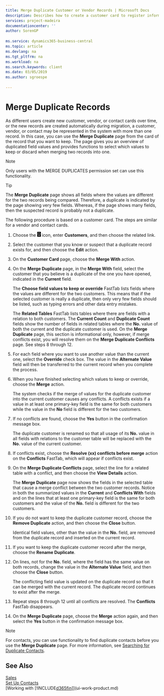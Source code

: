 ```yaml
---
title: Merge Duplicate Customer or Vendor Records | Microsoft Docs
description: Describes how to create a customer card to register information about each new customer or client that you sell to.
services: project-madeira
documentationcenter: ''
author: SorenGP

ms.service: dynamics365-business-central
ms.topic: article
ms.devlang: na
ms.tgt_pltfrm: na
ms.workload: na
ms.search.keywords: client
ms.date: 03/05/2019
ms.author: sgroespe

---
```

# Merge Duplicate Records
As different users create new customer, vendor, or contact cards over time, or the new records are created automatically during migration, a customer, vendor, or contact may be represented in the system with more than one record. In this case, you can use the **Merge Duplicate** page from the card of the record that you want to keep. The page gives you an overview of duplicated field values and provides functions to select which values to keep or discard when merging two records into one.

> [!NOTE]
> Only users with the MERGE DUPLICATES permission set can use this functionality.

> [!TIP]
> The **Merge Duplicate** page shows all fields where the values are different for the two records being compared. Therefore, a duplicate is indicated by the page showing very few fields. Whereas, if the page shows many fields, then the suspected record is probably not a duplicate.

The following procedure is based on a customer card. The steps are similar for a vendor  and contact cards.

1. Choose the ![Lightbulb that opens the Tell Me feature](media/ui-search/search_small.png "Tell me what you want to do") icon, enter **Customers**, and then choose the related link.
2. Select the customer that you know or suspect that a duplicate record exists for, and then choose the **Edit** action.
3. On the **Customer Card** page, choose the **Merge With** action.
4. On the **Merge Duplicate** page, in the **Merge With** field, select the customer that you believe is a duplicate of the one you have opened, indicated in the **Current** field.

    The **Choose field values to keep or override** FastTab lists fields where the values are different for the two customers. This means that if the selected customer is really a duplicate, then only very few fields should be listed, such as typing errors and other data entry mistakes.

    The **Related Tables** FastTab lists tables where there are fields with a relation to both customers. The **Current Count** and **Duplicate Count** fields show the number of fields in related tables where the **No.** value of both the current and the duplicate customer is used. On the **Merge Duplicate** page, this section is informational only, however, if merge conflicts exist, you will resolve them on the **Merge Duplicate Conflicts** page. See steps 8 through 12.   

5. For each field where you want to use another value than the current one, select the **Override** check box. The value in the **Alternate Value** field will then be transferred to the current record when you complete the process.
6. When you have finished selecting which values to keep or override, choose the **Merge** action.

    The system checks if the merge of values for the duplicate customer into the current customer causes any conflicts. A conflicts exists if a value in at least one primary-key field is the same for both customers while the value in the **No** field is different for the two customers.

7. If no conflicts are found, choose the **Yes** button in the confirmation message box.

    The duplicate customer is renamed so that all usage of its **No.** value in all fields with relations to the customer table will be replaced with the **No.** value of the current customer.
8. If conflicts exist, choose the **Resolve (xx) conflicts before merge** action on the **Conflicts** FastTab, which will appear if conflicts exist.
9. On the **Merge Duplicate Conflicts** page, select the line for a related table with a conflict, and then choose the **View Details** action.

    The **Merge Duplicate** page now shows the fields in the selected table that cause a merge conflict between the two customer records. Notice in both the summarized values in the **Current** and **Conflicts With** fields and on the lines that at least one primary-key field is the same for both customers and the value of the **No.** field is different for the two customers.   
10. If you do not want to keep the duplicate customer record, choose the **Remove Duplicate** action, and then choose the **Close** button.

    Identical field values, other than the value in the **No.** field, are removed from the duplicate record and inserted on the current record.
11. If you want to keep the duplicate customer record after the merge,  choose the **Rename Duplicate**.
12. On lines, not for the **No.** field, where the field has the same value on both records, change the value in the **Alternate Value** field, and then choose the **Close** button.

    The conflicting field value is updated on the duplicate record so that it can be merged with the current record. The duplicate record continues to exist after the merge.
13. Repeat steps 8 through 12 until all conflicts are resolved. The **Conflicts** FastTab disappears.
14. On the **Merge Duplicate** page, choose the **Merge** action again, and then select the **Yes** button in the confirmation message box.

> [!NOTE]
> For contacts, you can use functionality to find duplicate contacts before you use the **Merge Duplicate** page. For more information, see [Searching for Duplicate Contacts](marketing-setup-contacts.md#searching-for-duplicate-contacts).

## See Also
[Sales](sales-manage-sales.md)  
[Set Up Contacts](marketing-setup-contacts.md)  
[Working with [!INCLUDE[d365fin](includes/d365fin_md.md)]](ui-work-product.md)
